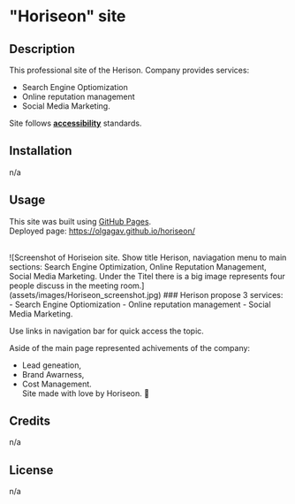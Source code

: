 # "Horiseon" site

## Description
This professional site of the Herison. Company provides services:
- Search Engine Optiomization
- Online reputation management 
- Social Media Marketing.

Site follows [**accessibility**](https://developer.mozilla.org/en-US/docs/Learn/Accessibility) standards.
 
## Installation
n/a

## Usage

This site was built using [GitHub Pages](https://pages.github.com/). <br>Deployed page: https://olgagav.github.io/horiseon/<br>

<br>
![Screenshot of Horiseion site. Show title Herison, naviagation menu to main sections: Search Engine Optimization, Online Reputation Management, Social Media Marketing. Under the Titel there is a big image represents four people discuss in the meeting room.](assets/images/Horiseon_screenshot.jpg)
### Herison propose 3 services:
- Search Engine Optiomization
- Online reputation management 
- Social Media Marketing. 

Use links in navigation bar for quick access the topic.

Aside of the main page represented achivements of the company: 
- Lead geneation, 
- Brand Awarness, 
- Cost Management. 
<br>Site made with love by Horiseon. :tada:
## Credits

n/a

## License

n/a
